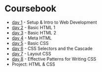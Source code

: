 # Coursebook

- [day 1](day-1) - Setup & Intro to Web Development
- [day 2](day-2) - Basic HTML 1
- [day 3](day-3) - Basic HTML 2
- [day 4](day-4) - Meta HTML
- [day 5](day-5) - Basic CSS
- [day 6](day-6) - CSS Selectors and the Cascade
- [day 7](day-7) - Layout CSS
- [day 8](day-8) - Effective Patterns for Writing CSS
- Project: HTML & CSS
